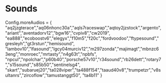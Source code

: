 # Sounds

Config.moreAudios = {
    "aq2jzgterace","aq06nhonc30a","aqls7raceswap","aqtoy2jzstock","argento","ariant","aventadorv12","bgw16","cvpiv8","cw2019",
    "ea888","ecoboostv6","elegyx","f10m5","f20c","fordvoodoo","ftypesound","gresleyh","gt3rstun","hemisound",
    "lambov10","lfasound","lgcy04murciv12","m297zonda","majimagt","mbnzc63eng","monroec","mrtasty","n4g63t","npbfs",
    "npcul","npolchar","p60b40","porsche57v10","r34sound","rb26dett","rotary7","s15sound","s85b50","sentinelsg4",
    "skart","subaruej20","ta028viper","ta488f154","taaud40v8","trumpetzr","v8sultanrs","zircoflow","tamustanggt50",
    "ta4b11"
}
